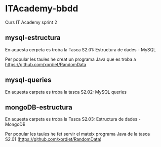 # ITAcademy-bbdd
 Curs IT Academy sprint 2

## mysql-estructura
En aquesta cerpeta es troba la Tasca S2.01: Estructura de dades - MySQL

Per popular les taules he creat un programa Java que es troba a https://github.com/xordiet/RandomData

##  mysql-queries 
En aquesta carpeta es troba la tasca S2.02: MySQL queries

## mongoDB-estructura
En aquesta carpeta es troba la Tasca S2.03: Estructura de dades - MongoDB

Per popular les taules he fet servir el mateix programa Java de la tasca S2.01 (https://github.com/xordiet/RandomData)
